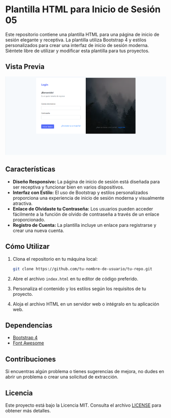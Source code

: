 # Plantilla HTML para Inicio de Sesión 05

Este repositorio contiene una plantilla HTML para una página de inicio de sesión elegante y receptiva. La plantilla utiliza Bootstrap 4 y estilos personalizados para crear una interfaz de inicio de sesión moderna. Siéntete libre de utilizar y modificar esta plantilla para tus proyectos.

## Vista Previa

![Vista preva](image.png)

## Características

- **Diseño Responsivo:** La página de inicio de sesión está diseñada para ser receptiva y funcionar bien en varios dispositivos.
- **Interfaz con Estilo:** El uso de Bootstrap y estilos personalizados proporciona una experiencia de inicio de sesión moderna y visualmente atractiva.
- **Enlace de Olvidaste tu Contraseña:** Los usuarios pueden acceder fácilmente a la función de olvido de contraseña a través de un enlace proporcionado.
- **Registro de Cuenta:** La plantilla incluye un enlace para registrarse y crear una nueva cuenta.

## Cómo Utilizar

1. Clona el repositorio en tu máquina local:

   ```bash
   git clone https://github.com/tu-nombre-de-usuario/tu-repo.git
   ```

2. Abre el archivo `index.html` en tu editor de código preferido.

3. Personaliza el contenido y los estilos según los requisitos de tu proyecto.

4. Aloja el archivo HTML en un servidor web o intégralo en tu aplicación web.

## Dependencias

- [Bootstrap 4](https://getbootstrap.com/)
- [Font Awesome](https://fontawesome.com/)

## Contribuciones

Si encuentras algún problema o tienes sugerencias de mejora, no dudes en abrir un problema o crear una solicitud de extracción.

## Licencia

Este proyecto está bajo la Licencia MIT. Consulta el archivo [LICENSE](LICENSE) para obtener más detalles.

